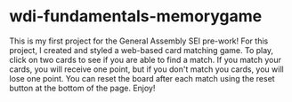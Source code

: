 # wdi-fundamentals-memorygame
This is my first project for the General Assembly SEI pre-work! For this project, I created and styled a web-based card matching game. To play, click on two cards to see if you are able to find a match. If you match your cards, you will receive one point, but if you don't match you cards, you will lose one point. You can reset the board after each match using the reset button at the bottom of the page. Enjoy!



